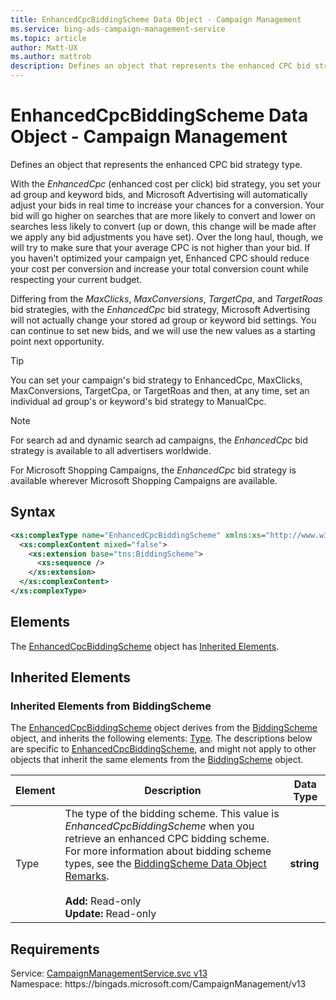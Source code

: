 ```yaml
---
title: EnhancedCpcBiddingScheme Data Object - Campaign Management
ms.service: bing-ads-campaign-management-service
ms.topic: article
author: Matt-UX
ms.author: mattrob
description: Defines an object that represents the enhanced CPC bid strategy type.
---
```

# EnhancedCpcBiddingScheme Data Object - Campaign Management
Defines an object that represents the enhanced CPC bid strategy type.

With the *EnhancedCpc* (enhanced cost per click) bid strategy, you set your ad group and keyword bids, and Microsoft Advertising will automatically adjust your bids in real time to increase your chances for a conversion. Your bid will go higher on searches that are more likely to convert and lower on searches less likely to convert (up or down, this change will be made after we apply any bid adjustments you have set). Over the long haul, though, we will try to make sure that your average CPC is not higher than your bid. If you haven't optimized your campaign yet, Enhanced CPC should reduce your cost per conversion and increase your total conversion count while respecting your current budget.  

Differing from the *MaxClicks*, *MaxConversions*, *TargetCpa*, and *TargetRoas* bid strategies, with the *EnhancedCpc* bid strategy, Microsoft Advertising will not actually change your stored ad group or keyword bid settings. You can continue to set new bids, and we will use the new values as a starting point next opportunity.

> [!TIP] 
> You can set your campaign's bid strategy to EnhancedCpc, MaxClicks, MaxConversions, TargetCpa, or TargetRoas and then, at any time, set an individual ad group's or keyword's bid strategy to ManualCpc.  

> [!NOTE]
> For search ad and dynamic search ad campaigns, the *EnhancedCpc* bid strategy is available to all advertisers worldwide. 
> 
> For Microsoft Shopping Campaigns, the *EnhancedCpc* bid strategy is available wherever Microsoft Shopping Campaigns are available.

## Syntax
```xml
<xs:complexType name="EnhancedCpcBiddingScheme" xmlns:xs="http://www.w3.org/2001/XMLSchema">
  <xs:complexContent mixed="false">
    <xs:extension base="tns:BiddingScheme">
      <xs:sequence />
    </xs:extension>
  </xs:complexContent>
</xs:complexType>
```

## <a name="elements"></a>Elements

The [EnhancedCpcBiddingScheme](enhancedcpcbiddingscheme.md) object has [Inherited Elements](#inheritedelements).

## <a name="inheritedelements"></a>Inherited Elements

### <a name="inheritedelementsbiddingscheme"></a>Inherited Elements from BiddingScheme
The [EnhancedCpcBiddingScheme](enhancedcpcbiddingscheme.md) object derives from the [BiddingScheme](biddingscheme.md) object, and inherits the following elements: [Type](#type). The descriptions below are specific to [EnhancedCpcBiddingScheme](enhancedcpcbiddingscheme.md), and might not apply to other objects that inherit the same elements from the [BiddingScheme](biddingscheme.md) object.  

|Element|Description|Data Type|
|-----------|---------------|-------------|
|<a name="type"></a>Type|The type of the bidding scheme. This value is *EnhancedCpcBiddingScheme* when you retrieve an enhanced CPC bidding scheme. For more information about bidding scheme types, see the [BiddingScheme Data Object Remarks](biddingscheme.md#remarks).<br/><br/>**Add:** Read-only<br/>**Update:** Read-only|**string**|

## Requirements
Service: [CampaignManagementService.svc v13](https://campaign.api.bingads.microsoft.com/Api/Advertiser/CampaignManagement/v13/CampaignManagementService.svc)  
Namespace: https\://bingads.microsoft.com/CampaignManagement/v13  

